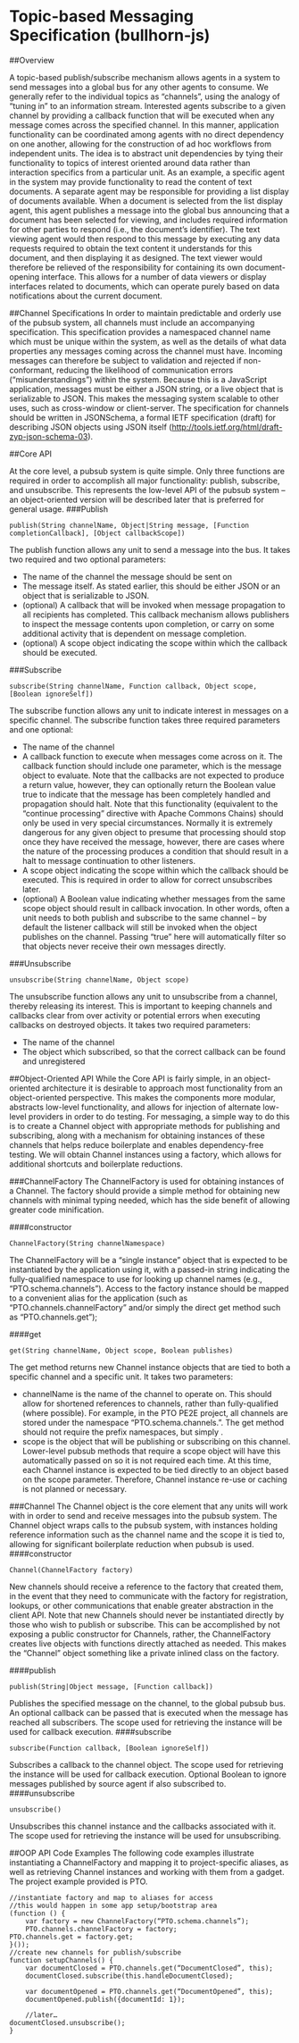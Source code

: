 # Topic-based Messaging Specification (bullhorn-js)

##Overview

A topic-based publish/subscribe mechanism allows agents in a system to send messages into a global bus for any other agents to consume. We generally refer to the individual topics as “channels”, using the analogy of “tuning in” to an information stream. Interested agents subscribe to a given channel by providing a callback function that will be executed when any message comes across the specified channel. In this manner, application functionality can be coordinated among agents with no direct dependency on one another, allowing for the construction of ad hoc workflows from independent units. The idea is to abstract unit dependencies by tying their functionality to topics of interest oriented around data rather than interaction specifics from a particular unit.
As an example, a specific agent in the system may provide functionality to read the content of text documents. A separate agent may be responsible for providing a list display of documents available. When a document is selected from the list display agent, this agent publishes a message into the global bus announcing that a document has been selected for viewing, and includes required information for other parties to respond (i.e., the document’s identifier). The text viewing agent would then respond to this message by executing any data requests required to obtain the text content it understands for this document, and then displaying it as designed. The text viewer would therefore be relieved of the responsibility for containing its own document-opening interface. This allows for a number of data viewers or display interfaces related to documents, which can operate purely based on data notifications about the current document.

##Channel Specifications
In order to maintain predictable and orderly use of the pubsub system, all channels must include an accompanying specification. This specification provides a namespaced channel name which must be unique within the system, as well as the details of what data properties any messages coming across the channel must have. Incoming messages can therefore be subject to validation and rejected if non-conformant, reducing the likelihood of communication errors (“misunderstandings”) within the system. Because this is a JavaScript application, messages must be either a JSON string, or a live object that is serializable to JSON. This makes the messaging system scalable to other uses, such as cross-window or client-server.
The specification for channels should be written in JSONSchema, a formal IETF specification (draft) for describing JSON objects using JSON itself (http://tools.ietf.org/html/draft-zyp-json-schema-03).

##Core API

At the core level, a pubsub system is quite simple. Only three functions are required in order to accomplish all major functionality: publish, subscribe, and unsubscribe. This represents the low-level API of the pubsub system – an object-oriented version will be described later that is preferred for general usage.
###Publish

```
publish(String channelName, Object|String message, [Function completionCallback], [Object callbackScope])
```
The publish function allows any unit to send a message into the bus. It takes two required and two optional parameters:
*	The name of the channel the message should be sent on
*	The message itself. As stated earlier, this should be either JSON or an object that is serializable to JSON.
*	(optional) A callback that will be invoked when message propagation to all recipients has completed. This callback mechanism allows publishers to inspect the message contents upon completion, or carry on some additional activity that is dependent on message completion.
*	(optional) A scope object indicating the scope within which the callback should be executed.

###Subscribe

```
subscribe(String channelName, Function callback, Object scope, [Boolean ignoreSelf])
```
The subscribe function allows any unit to indicate interest in messages on a specific channel. The subscribe function takes three required parameters and one optional:
*	The name of the channel
*	A callback function to execute when messages come across on it. The callback function should include one parameter, which is the message object to evaluate. Note that the callbacks are not expected to produce a return value, however, they can optionally return the Boolean value true to indicate that the message has been completely handled and propagation should halt. Note that this functionality (equivalent to the “continue processing” directive with Apache Commons Chains) should only be used in very special circumstances. Normally it is extremely dangerous for any given object to presume that processing should stop once they have received the message, however, there are cases where the nature of the processing produces a condition that should result in a halt to message continuation to other listeners.
*	A scope object indicating the scope within which the callback should be executed. This is required in order to allow for correct unsubscribes later.
*	(optional) A Boolean value indicating whether messages from the same scope object should result in callback invocation. In other words, often a unit needs to both publish and subscribe to the same channel – by default the listener callback will still be invoked when the object publishes on the channel. Passing “true” here will automatically filter so that objects never receive their own messages directly.

###Unsubscribe

```
unsubscribe(String channelName, Object scope)
```
The unsubscribe function allows any unit to unsubscribe from a channel, thereby releasing its interest. This is important to keeping channels and callbacks clear from over activity or potential errors when executing callbacks on destroyed objects. It takes two required parameters:
*	The name of the channel
*	The object which subscribed, so that the correct callback can be found and unregistered

##Object-Oriented API
While the Core API is fairly simple, in an object-oriented architecture it is desirable to approach most functionality from an object-oriented perspective. This makes the components more modular, abstracts low-level functionality, and allows for injection of alternate low-level providers in order to do testing. For messaging, a simple way to do this is to create a Channel object with appropriate methods for publishing and subscribing, along with a mechanism for obtaining instances of these channels that helps reduce boilerplate and enables dependency-free testing. We will obtain Channel instances using a factory, which allows for additional shortcuts and boilerplate reductions.

###ChannelFactory
The ChannelFactory is used for obtaining instances of a Channel. The factory should provide a simple method for obtaining new channels with minimal typing needed, which has the side benefit of allowing greater code minification.

####constructor
```
ChannelFactory(String channelNamespace)
```
The ChannelFactory will be a “single instance” object that is expected to be instantiated by the application using it, with a passed-in string indicating the fully-qualified namespace to use for looking up channel names (e.g., “PTO.schema.channels”). Access to the factory instance should be mapped to a convenient alias for the application (such as “PTO.channels.channelFactory” and/or simply the direct get method such as “PTO.channels.get”);

####get
```
get(String channelName, Object scope, Boolean publishes)
```
The get method returns new Channel instance objects that are tied to both a specific channel and a specific unit. It takes two parameters:
* channelName is the name of the channel to operate on. This should allow for shortened references to channels, rather than fully-qualified (where possible). For example, in the PTO PE2E project, all channels are stored under the namespace “PTO.schema.channels.<ChannelName>”. The get method should not require the prefix namespaces, but simply <ChannelName>.
* scope is the object that will be publishing or subscribing on this channel. Lower-level pubsub methods that require a scope object will have this automatically passed on so it is not required each time.
At this time, each Channel instance is expected to be tied directly to an object based on the scope parameter. Therefore, Channel instance re-use or caching is not planned or necessary.

###Channel
The Channel object is the core element that any units will work with in order to send and receive messages into the pubsub system. The Channel object wraps calls to the pubsub system, with instances holding reference information such as the channel name and the scope it is tied to, allowing for significant boilerplate reduction when pubsub is used.
####constructor
```
Channel(ChannelFactory factory)
```
New channels should receive a reference to the factory that created them, in the event that they need to communicate with the factory for registration, lookups, or other communications that enable greater abstraction in the client API. Note that new Channels should never be instantiated directly by those who wish to publish or subscribe. This can be accomplished by not exposing a public constructor for Channels, rather, the ChannelFactory creates live objects with functions directly attached as needed. This makes the “Channel” object something like a private inlined class on the factory.

####publish
```
publish(String|Object message, [Function callback])
```
Publishes the specified message on the channel, to the global pubsub bus. An optional callback can be passed that is executed when the message has reached all subscribers. The scope used for retrieving the instance will be used for callback execution.
####subscribe
```
subscribe(Function callback, [Boolean ignoreSelf])
```
Subscribes a callback to the channel object. The scope used for retrieving the instance will be used for callback execution. Optional Boolean to ignore messages published by source agent if also subscribed to.
####unsubscribe
```
unsubscribe()
```
Unsubscribes this channel instance and the callbacks associated with it. The scope used for retrieving the instance will be used for unsubscribing.

##OOP API Code Examples
The following code examples illustrate instantiating a ChannelFactory and mapping it to project-specific aliases, as well as retrieving Channel instances and working with them from a gadget. The project example provided is PTO.
```
//instantiate factory and map to aliases for access
//this would happen in some app setup/bootstrap area
(function () {
	var factory = new ChannelFactory(“PTO.schema.channels”);
	PTO.channels.channelFactory = factory;
PTO.channels.get = factory.get;
}());
//create new channels for publish/subscribe
function setupChannels() {
	var documentClosed = PTO.channels.get(“DocumentClosed”, this);
	documentClosed.subscribe(this.handleDocumentClosed);

	var documentOpened = PTO.channels.get(“DocumentOpened”, this);
	documentOpened.publish({documentId: 1});

	//later…
documentClosed.unsubscribe();
}
```
